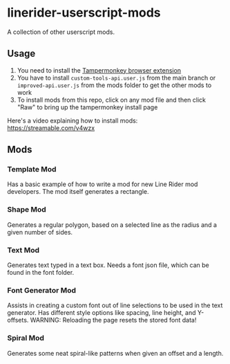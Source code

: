 # linerider-userscript-mods

A collection of other userscript mods.

## Usage

1. You need to install the [Tampermonkey browser extension](https://tampermonkey.net/)
2. You have to install `custom-tools-api.user.js` from the main branch or `improved-api.user.js` from the mods folder to get the other mods to work
3. To install mods from this repo, click on any mod file and then click "Raw" to bring up the tampermonkey install page

Here's a video explaining how to install mods: https://streamable.com/v4wzx

## Mods

### Template Mod

Has a basic example of how to write a mod for new Line Rider mod developers. The mod itself generates a rectangle.

### Shape Mod

Generates a regular polygon, based on a selected line as the radius and a given number of sides.

### Text Mod

Generates text typed in a text box. Needs a font json file, which can be found in the font folder.

### Font Generator Mod

Assists in creating a custom font out of line selections to be used in the text generator. Has different style options like spacing, line height, and Y-offsets. WARNING: Reloading the page resets the stored font data!

### Spiral Mod

Generates some neat spiral-like patterns when given an offset and a length.
